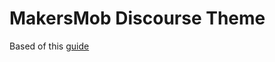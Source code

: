 # MakersMob Discourse Theme

Based of this [guide](https://meta.discourse.org/t/developer-s-guide-to-discourse-themes/93648)
